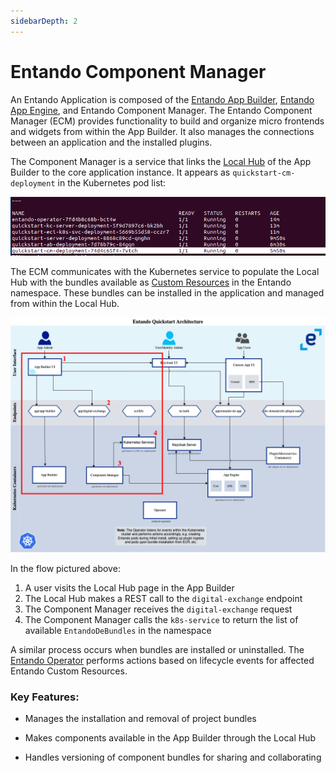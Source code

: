 ```yaml
---
sidebarDepth: 2
---
```


# Entando Component Manager

​​An Entando Application is composed of the [Entando App Builder](app-builder.md), [Entando App Engine](../getting-started/concepts-overview.md#entando-app-engine), and Entando Component Manager. The Entando Component Manager (ECM) provides functionality to build and organize micro frontends and widgets from within the App Builder. It also manages the connections between an application and the installed plugins.

The Component Manager is a service that links the [Local Hub](local-hub-overview.md) of the App Builder to the core application instance. It appears as `quickstart-cm-deployment` in the Kubernetes pod list:

![pods.png](./img/pods.png) 

The ECM communicates with the Kubernetes service to populate the Local Hub with the bundles available as [Custom Resources](../consume/custom-resources.md) in the Entando namespace. These bundles can be installed in the application and managed from within the Local Hub.

![ecm-flow.png](./img/ecm-flow.png)

In the flow pictured above:
1. A user visits the Local Hub page in the App Builder
2. The Local Hub makes a REST call to the `digital-exchange` endpoint
3. The Component Manager receives the `digital-exchange` request
4. The Component Manager calls the `k8s-service` to return the list of available `EntandoDeBundles` in the namespace

A similar process occurs when bundles are installed or uninstalled. The [Entando Operator](../consume/operator-intro.md) performs actions based on lifecycle events for affected Entando Custom Resources.

### Key Features:

* Manages the installation and removal of project bundles

* Makes components available in the App Builder through the Local Hub

* Handles versioning of component bundles for sharing and collaborating
